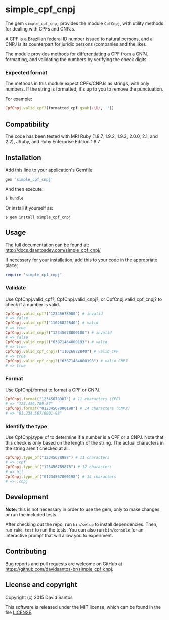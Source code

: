 # simple_cpf_cnpj

The gem `simple_cpf_cnpj` provides the module `CpfCnpj`, with utility
methods for dealing with CPFs and CNPJs.

A CPF is a Brazilian federal ID number issued to natural persons, and a CNPJ
is its counterpart for juridic persons (companies and the like).

The module provides methods for differentiating a CPF from a CNPJ, formatting,
and validating the numbers by verifying the check digits.

### Expected format

The methods in this module expect CPFs/CNPJs as strings, with only numbers. If
the string is formatted, it's up to you to remove the punctuation.

For example:

```ruby
CpfCnpj.valid_cpf?(formatted_cpf.gsub(/\D/, ''))
```

## Compatibility

The code has been tested with MRI Ruby (1.8.7, 1.9.2, 1.9.3, 2.0.0, 2.1, and 2.2), JRuby, and Ruby Enterprise Edition 1.8.7.

## Installation

Add this line to your application's Gemfile:

```ruby
gem 'simple_cpf_cnpj'
```

And then execute:

```
$ bundle
```

Or install it yourself as:

```
$ gem install simple_cpf_cnpj
```

## Usage

The full documentation can be found at: http://docs.dsantosdev.com/simple_cpf_cnpj/

If necessary for your installation, add this to your code in the appropriate place:

```ruby
require 'simple_cpf_cnpj'
```

### Validate
Use CpfCnpj.valid_cpf?, CpfCnpj.valid_cnpj?, or CpfCnpj.valid_cpf_cnpj? to
check if a number is valid.

```ruby
CpfCnpj.valid_cpf?("12345678900") # invalid
# => false
CpfCnpj.valid_cpf?("11026822840") # valid
# => true
CpfCnpj.valid_cnpj?("12345678000100") # invalid
# => false
CpfCnpj.valid_cnpj?("63871464000193") # valid
# => true
CpfCnpj.valid_cpf_cnpj?("11026822840") # valid CPF
# => true
CpfCnpj.valid_cpf_cnpj?("63871464000193") # valid CNPJ
# => true
```

### Format
Use CpfCnpj.format to format a CPF or CNPJ.

```ruby
CpfCnpj.format("12345678987") # 11 characters (CPF)
# => "123.456.789-87"
CpfCnpj.format("01234567000198") # 14 characters (CNPJ)
# => "01.234.567/0001-98"
```

### Identify the type
Use CpfCnpj.type_of to determine if a number is a CPF or a CNPJ. Note that
this check is only based on the length of the string. The actual characters in
the string aren't checked at all.

```ruby
CpfCnpj.type_of("12345678987") # 11 characters
# => :cpf
CpfCnpj.type_of("123456789876") # 12 characters
# => nil
CpfCnpj.type_of("01234567000198") # 14 characters
# => :cnpj
```

## Development

**Note:** this is not necessary in order to use the gem, only to make changes
or run the included tests.

After checking out the repo, run `bin/setup` to install dependencies. Then,
run `rake test` to run the tests. You can also run `bin/console` for an
interactive prompt that will allow you to experiment.

## Contributing

Bug reports and pull requests are welcome on GitHub at
https://github.com/davidsantos-br/simple_cpf_cnpj.

## License and copyright

Copyright (c) 2015 David Santos

This software is released under the MIT license, which can be found in the
file [LICENSE](rdoc-ref:LICENSE).
